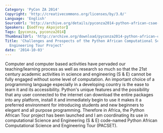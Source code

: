 ```yaml
---
Category: 'PyCon ZA 2014'
Copyright: 'http://creativecommons.org/licenses/by/3.0/'
Language: 'English'
SourceUrl: 'http://archive.org/details/pyconza2014-python-african-csae-tour'
Speakers: [Godfrey Akpojotor]
Tags: [pyconza, pyconza2014]
ThumbnailUrl: 'http://archive.org/download/pyconza2014-python-african-csae-tour/pyconza2014-python-african-csae-tour.thumbs/13%20a%20Challenges%20and%20Prospects%20of%20the%20Python-_002490.jpg'
Title: 'Challenges and Prospects of the Python African Computational Science and
  Engineering Tour Project'
date: '2014-10-03'
---
```

Computer and computer based activities have pervaded our teaching/learning process as well as research so much so that the 21st century academic activities in science and engineering (S & E) cannot be fully engaged without some level of computation. An important choice of a programming language especially in a developing country is the ease to learn it and its accessibility.
Python's unique features and the possibility that any user connected to the internet can download the entire packages into any platform, install it and immediately begin to use it makes it a preferred environment for introducing students and new beginners to elegant and all purpose programming. Therefore in Africa, the Python African Tour project has been launched and I am coordinating its use in computational Science and Engineering (S & E) code-named Python African Computational Science and Engineering Tour (PACSET).